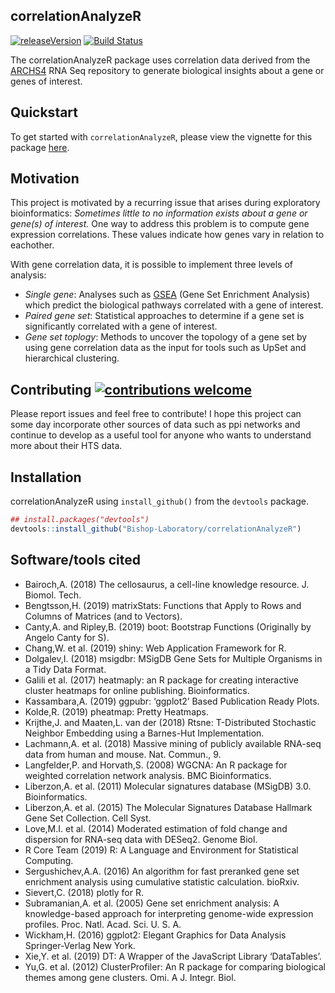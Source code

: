 ## correlationAnalyzeR
[![releaseVersion](https://img.shields.io/badge/Version-1.0.0-blue.svg)](https://github.com/millerh1/correlationAnalyzeR)
[![Build Status](https://travis-ci.com/Bishop-Laboratory/correlationAnalyzeR.svg?branch=master)](https://travis-ci.com/Bishop-Laboratory/correlationAnalyzeR)

The correlationAnalyzeR package uses correlation data derived from the [ARCHS4](https://amp.pharm.mssm.edu/archs4/index.html) RNA Seq repository to generate biological insights about a gene or genes of interest.

## Quickstart
To get started with `correlationAnalyzeR`, please view the vignette for this package [here](https://misc-items-to-share.s3-us-west-2.amazonaws.com/correlationAnalyzeR.html).

## Motivation
This project is motivated by a recurring issue that arises during exploratory bioinformatics: *Sometimes little to no information exists about a gene or gene(s) of interest.* 
One way to address this problem is to compute gene expression correlations. These values indicate how genes vary in relation to eachother.

With gene correlation data, it is possible to implement three levels of analysis:
- *Single gene*: Analyses such as [GSEA](http://software.broadinstitute.org/gsea/index.jsp) (Gene Set Enrichment Analysis) which predict
the biological pathways correlated with a gene of interest.
- *Paired gene set*: Statistical approaches to determine if a gene set is significantly correlated with a gene of interest.
- *Gene set toplogy*: Methods to uncover the topology of a gene set by using gene correlation data as the input for tools such as UpSet 
and hierarchical clustering. 

## Contributing [![contributions welcome](https://img.shields.io/badge/contributions-welcome-brightgreen.svg?style=flat)](https://github.com/millerh1/correlationAnalyzeR/issues)
Please report issues and feel free to contribute! I hope this project can some day incorporate other sources of data such as ppi networks
and continue to develop as a useful tool for anyone who wants to understand more about their HTS data.

## Installation

correlationAnalyzeR using `install_github()` from the `devtools` package.

``` r
## install.packages("devtools")
devtools::install_github("Bishop-Laboratory/correlationAnalyzeR")
```

## Software/tools cited

- Bairoch,A. (2018) The cellosaurus, a cell-line knowledge resource. J. Biomol. Tech.
- Bengtsson,H. (2019) matrixStats: Functions that Apply to Rows and Columns of Matrices (and to Vectors).
- Canty,A. and Ripley,B. (2019) boot: Bootstrap Functions (Originally by Angelo Canty for S).
- Chang,W. et al. (2019) shiny: Web Application Framework for R.
- Dolgalev,I. (2018) msigdbr: MSigDB Gene Sets for Multiple Organisms in a Tidy Data Format.
- Galili et al. (2017) heatmaply: an R package for creating interactive cluster heatmaps for online publishing. Bioinformatics.
- Kassambara,A. (2019) ggpubr: ‘ggplot2’ Based Publication Ready Plots.
- Kolde,R. (2019) pheatmap: Pretty Heatmaps.
- Krijthe,J. and Maaten,L. van der (2018) Rtsne: T-Distributed Stochastic Neighbor Embedding using a Barnes-Hut Implementation.
- Lachmann,A. et al. (2018) Massive mining of publicly available RNA-seq data from human and mouse. Nat. Commun., 9.
- Langfelder,P. and Horvath,S. (2008) WGCNA: An R package for weighted correlation network analysis. BMC Bioinformatics.
- Liberzon,A. et al. (2011) Molecular signatures database (MSigDB) 3.0. Bioinformatics.
- Liberzon,A. et al. (2015) The Molecular Signatures Database Hallmark Gene Set Collection. Cell Syst.
- Love,M.I. et al. (2014) Moderated estimation of fold change and dispersion for RNA-seq data with DESeq2. Genome Biol.
- R Core Team (2019) R: A Language and Environment for Statistical Computing.
- Sergushichev,A.A. (2016) An algorithm for fast preranked gene set enrichment analysis using cumulative statistic calculation. bioRxiv.
- Sievert,C. (2018) plotly for R.
- Subramanian,A. et al. (2005) Gene set enrichment analysis: A knowledge-based approach for interpreting genome-wide expression profiles. Proc. Natl. Acad. Sci. U. S. A.
- Wickham,H. (2016) ggplot2: Elegant Graphics for Data Analysis Springer-Verlag New York.
- Xie,Y. et al. (2019) DT: A Wrapper of the JavaScript Library ‘DataTables’.
- Yu,G. et al. (2012) ClusterProfiler: An R package for comparing biological themes among gene clusters. Omi. A J. Integr. Biol.





